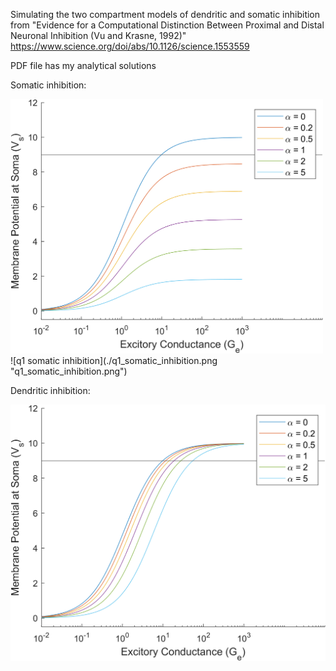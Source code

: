 Simulating the two compartment models of dendritic and somatic inhibition from "Evidence for a Computational Distinction Between Proximal and Distal Neuronal Inhibition (Vu and Krasne, 1992)" https://www.science.org/doi/abs/10.1126/science.1553559

PDF file has my analytical solutions

Somatic inhibition:

<img src="./q1_somatic_inhibition.png" alt="q1_somatic_inhibition.png" width="500">
![q1 somatic inhibition](./q1_somatic_inhibition.png "q1_somatic_inhibition.png")

Dendritic inhibition:

![q2 dendritic inhibition](./q2_dendritic_inhibition.png "q2_dendritic_inhibition.png")




